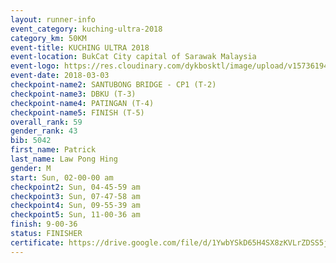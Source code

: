 ```yaml
--- 
layout: runner-info 
event_category: kuching-ultra-2018 
category_km: 50KM 
event-title: KUCHING ULTRA 2018 
event-location: BukCat City capital of Sarawak Malaysia 
event-logo: https://res.cloudinary.com/dykbosktl/image/upload/v1573619473/Logo/kuching-ultra-2018-logo_tlpvm5.png 
event-date: 2018-03-03 
checkpoint-name2: SANTUBONG BRIDGE - CP1 (T-2) 
checkpoint-name3: DBKU (T-3) 
checkpoint-name4: PATINGAN (T-4) 
checkpoint-name5: FINISH (T-5) 
overall_rank: 59
gender_rank: 43
bib: 5042
first_name: Patrick
last_name: Law Pong Hing
gender: M
start: Sun, 02-00-00 am
checkpoint2: Sun, 04-45-59 am
checkpoint3: Sun, 07-47-58 am
checkpoint4: Sun, 09-55-39 am
checkpoint5: Sun, 11-00-36 am
finish: 9-00-36
status: FINISHER
certificate: https://drive.google.com/file/d/1YwbYSkD65H4SX8zKVLrZDSS5jvfNW/view?usp=sharing","CERTIFICATE")
--- 
```

